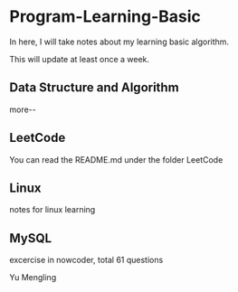 # Program-Learning-Basic

In here, I will take notes about my learning basic algorithm.

This will update at least once a week.

## Data Structure and Algorithm

more--

## LeetCode

You can read the README.md under the folder LeetCode



## Linux

notes for linux learning 



## MySQL

excercise in nowcoder, total 61 questions



Yu Mengling
